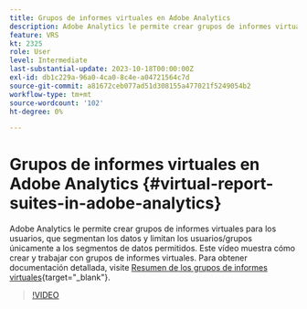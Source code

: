 ```yaml
---
title: Grupos de informes virtuales en Adobe Analytics
description: Adobe Analytics le permite crear grupos de informes virtuales para los usuarios, que segmentan los datos y limitan los usuarios/grupos únicamente a los segmentos de datos permitidos. Este vídeo muestra cómo crear y trabajar con grupos de informes virtuales.
feature: VRS
kt: 2325
role: User
level: Intermediate
last-substantial-update: 2023-10-18T00:00:00Z
exl-id: db1c229a-96a0-4ca0-8c4e-a04721564c7d
source-git-commit: a81672ceb077ad51d308155a477021f5249054b2
workflow-type: tm+mt
source-wordcount: '102'
ht-degree: 0%

---
```


# Grupos de informes virtuales en Adobe Analytics {#virtual-report-suites-in-adobe-analytics}

Adobe Analytics le permite crear grupos de informes virtuales para los usuarios, que segmentan los datos y limitan los usuarios/grupos únicamente a los segmentos de datos permitidos. Este vídeo muestra cómo crear y trabajar con grupos de informes virtuales. Para obtener documentación detallada, visite [Resumen de los grupos de informes virtuales](https://experienceleague.adobe.com/docs/analytics/components/virtual-report-suites/vrs-about.html?lang=es){target="_blank"}.

>[!VIDEO](https://video.tv.adobe.com/v/25412/?quality=12&learn=on)
